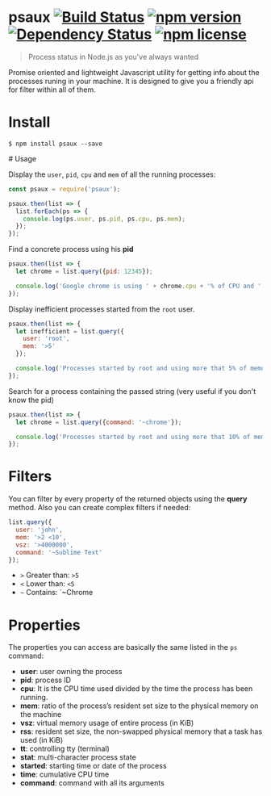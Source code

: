 # psaux [![Build Status](https://travis-ci.org/zzarcon/psaux.svg?branch=master)](https://travis-ci.org/zzarcon/psaux) [![npm version](https://badge.fury.io/js/psaux.svg)](https://badge.fury.io/js/psaux) [![Dependency Status](https://david-dm.org/zzarcon/psaux.svg)](https://david-dm.org/zzarcon/psaux) [![npm license](https://img.shields.io/npm/l/awesome-badges.svg)](https://www.npmjs.org/package/awesome-badges)
  > Process status in Node.js as you've always wanted

Promise oriented and lightweight Javascript utility for getting info about the processes runing in your machine.
It is designed to give you a friendly api for filter within all of them.

# Install

`$ npm install psaux --save`

# Usage 

Display the `user`, `pid`, `cpu` and `mem` of all the running processes:

```javascript
const psaux = require('psaux');

psaux.then(list => {  
  list.forEach(ps => {
    console.log(ps.user, ps.pid, ps.cpu, ps.mem);
  });
});
```

Find a concrete process using his **pid**

```javascript
psaux.then(list => {  
  let chrome = list.query({pid: 12345});

  console.log('Google chrome is using ' + chrome.cpu + '% of CPU and ' + chrome.mem + '% of memory');
});

```
Display inefficient processes started from the `root` user.

```javascript
psaux.then(list => {  
  let inefficient = list.query({
    user: 'root',
    mem: '>5'
  });

  console.log('Processes started by root and using more that 5% of memory');
});
```

Search for a process containing the passed string (very useful if you don't know the pid)

```javascript
psaux.then(list => {  
  let chrome = list.query({command: '~chrome'});

  console.log('Processes started by root and using more that 10% of memory');
});
```

# Filters

You can filter by every property of the returned objects using the **query** method. Also you can create complex filters if needed:

```javascript
list.query({
  user: 'john',
  mem: '>2 <10',
  vsz: '>4000000',
  command: '~Sublime Text'
});
```

* `>` Greater than: `>5`
* `<` Lower than: `<5`
* `~` Contains: `~Chrome

# Properties

The properties you can access are basically the same listed in the `ps` command:

* **user**: user owning the process
* **pid**: process ID
* **cpu**: It is the CPU time used divided by the time the process has been running.
* **mem**: ratio of the process’s resident set size to the physical memory on the machine
* **vsz**: virtual memory usage of entire process (in KiB)
* **rss**: resident set size, the non-swapped physical memory that a task has used (in KiB)
* **tt**: controlling tty (terminal)
* **stat**: multi-character process state
* **started**: starting time or date of the process
* **time**: cumulative CPU time
* **command**: command with all its arguments